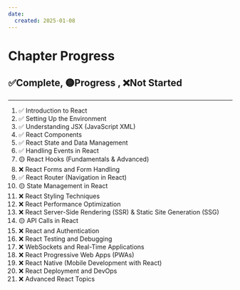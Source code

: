 ```yaml
---
date: 
  created: 2025-01-08
---
```


# Chapter Progress

## ✅Complete, 🟡Progress , ❌Not Started

---

1. ✅ Introduction to React  
2. ✅ Setting Up the Environment  
3. ✅ Understanding JSX (JavaScript XML)  
4. ✅ React Components  
5. ✅ React State and Data Management  
6. ✅ Handling Events in React  
7. 🟡 React Hooks (Fundamentals & Advanced)  
8. ❌ React Forms and Form Handling  
9. ✅ React Router (Navigation in React)  
10. 🟡 State Management in React  
11. ❌ React Styling Techniques  
12. ❌ React Performance Optimization  
13. ❌ React Server-Side Rendering (SSR) & Static Site Generation (SSG)  
14. 🟡 API Calls in React  
15. ❌ React and Authentication  
16. ❌ React Testing and Debugging  
17. ❌ WebSockets and Real-Time Applications  
18. ❌ React Progressive Web Apps (PWAs)  
19. ❌ React Native (Mobile Development with React)  
20. ❌ React Deployment and DevOps  
21. ❌ Advanced React Topics  
